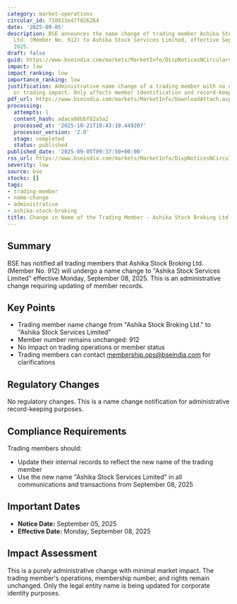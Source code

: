 ```yaml
---
category: market-operations
circular_id: 710813e47f026264
date: '2025-09-05'
description: BSE announces the name change of trading member Ashika Stock Broking
  Ltd. (Member No. 912) to Ashika Stock Services Limited, effective September 08,
  2025.
draft: false
guid: https://www.bseindia.com/markets/MarketInfo/DispNoticesNCirculars.aspx?Noticeid={47198164-D402-4ED0-8C3B-16AEC258FBA6}&noticeno=20250905-6&dt=09/05/2025&icount=6&totcount=43&flag=0
impact: low
impact_ranking: low
importance_ranking: low
justification: Administrative name change of a trading member with no operational
  or trading impact. Only affects member identification and record-keeping.
pdf_url: https://www.bseindia.com/markets/MarketInfo/DownloadAttach.aspx?id=20250905-6&attachedId=
processing:
  attempts: 1
  content_hash: adaca98bbf82a5a2
  processed_at: '2025-10-21T18:43:10.449207'
  processor_version: '2.0'
  stage: completed
  status: published
published_date: '2025-09-05T09:37:50+00:00'
rss_url: https://www.bseindia.com/markets/MarketInfo/DispNoticesNCirculars.aspx?Noticeid={47198164-D402-4ED0-8C3B-16AEC258FBA6}&noticeno=20250905-6&dt=09/05/2025&icount=6&totcount=43&flag=0
severity: low
source: bse
stocks: []
tags:
- trading-member
- name-change
- administrative
- ashika-stock-broking
title: Change in Name of the Trading Member - Ashika Stock Broking Ltd.
---
```


## Summary

BSE has notified all trading members that Ashika Stock Broking Ltd. (Member No. 912) will undergo a name change to "Ashika Stock Services Limited" effective Monday, September 08, 2025. This is an administrative change requiring updating of member records.

## Key Points

- Trading member name change from "Ashika Stock Broking Ltd." to "Ashika Stock Services Limited"
- Member number remains unchanged: 912
- No impact on trading operations or member status
- Trading members can contact membership.ops@bseindia.com for clarifications

## Regulatory Changes

No regulatory changes. This is a name change notification for administrative record-keeping purposes.

## Compliance Requirements

Trading members should:
- Update their internal records to reflect the new name of the trading member
- Use the new name "Ashika Stock Services Limited" in all communications and transactions from September 08, 2025

## Important Dates

- **Notice Date:** September 05, 2025
- **Effective Date:** Monday, September 08, 2025

## Impact Assessment

This is a purely administrative change with minimal market impact. The trading member's operations, membership number, and rights remain unchanged. Only the legal entity name is being updated for corporate identity purposes.